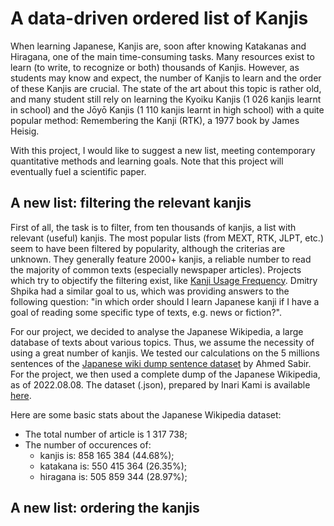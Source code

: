 # A data-driven ordered list of Kanjis

When learning Japanese, Kanjis are, soon after knowing Katakanas and Hiragana, one of the main time-consuming tasks. Many resources exist to learn (to write, to recognize or both) thousands of Kanjis. However, as students may know and expect, the number of Kanjis to learn and the order of these Kanjis are crucial. The state of the art about this topic is rather old, and many student still rely on learning the Kyoiku Kanjis (1 026 kanjis learnt in school) and the Jōyō Kanjis (1 110 kanjis learnt in high school) with a quite popular method: Remembering the Kanji (RTK), a 1977 book by James Heisig.

With this project, I would like to suggest a new list, meeting contemporary quantitative methods and learning goals. Note that this project will eventually fuel a scientific paper.

## A new list: filtering the relevant kanjis

First of all, the task is to filter, from ten thousands of kanjis, a list with relevant (useful) kanjis. The most popular lists (from MEXT, RTK, JLPT, etc.) seem to have been filtered by popularity, although the criterias are unknown. They generally feature 2000+ kanjis, a reliable number to read the majority of common texts (especially newspaper articles). Projects which try to objectify the filtering exist, like [Kanji Usage Frequency](https://scriptin.github.io/kanji-frequency/). Dmitry Shpika had a similar goal to us, which was providing answers to the following question: "in which order should I learn Japanese kanji if I have a goal of reading some specific type of texts, e.g. news or fiction?".

For our project, we decided to analyse the Japanese Wikipedia, a large database of texts about various topics. Thus, we assume the necessity of using a great number of kanjis. We tested our calculations on the 5 millions sentences of the [Japanese wiki dump sentence dataset](https://huggingface.co/datasets/AhmedSSabir/Japanese-wiki-dump-sentence-dataset) by Ahmed Sabir. For the project, we then used a complete dump of the Japanese Wikipedia, as of 2022.08.08. The dataset (.json), prepared by Inari Kami is available [here](https://huggingface.co/datasets/inarikami/wikipedia-japanese).

Here are some basic stats about the Japanese Wikipedia dataset: 
- The total number of article is 1 317 738;
- The number of occurences of:
  - kanjis is: 858 165 384 (44.68%);
  - katakana is: 550 415 364 (26.35%);
  - hiragana is: 505 859 344 (28.97%);

## A new list: ordering the kanjis
